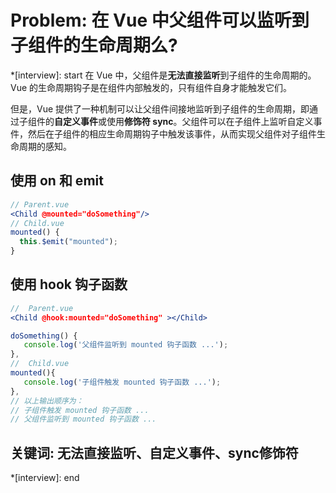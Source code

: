 # Problem: 在 Vue 中父组件可以监听到子组件的生命周期么?

*[interview]: start
在 Vue 中，父组件是**无法直接监听**到子组件的生命周期的。Vue 的生命周期钩子是在组件内部触发的，只有组件自身才能触发它们。

但是，Vue 提供了一种机制可以让父组件间接地监听到子组件的生命周期，即通过子组件的**自定义事件**或使用**修饰符 sync**。父组件可以在子组件上监听自定义事件，然后在子组件的相应生命周期钩子中触发该事件，从而实现父组件对子组件生命周期的感知。

## 使用 on 和 emit
```jsx
// Parent.vue
<Child @mounted="doSomething"/>
// Child.vue
mounted() {
  this.$emit("mounted");
}
```

## 使用 hook 钩子函数
```jsx
//  Parent.vue
<Child @hook:mounted="doSomething" ></Child>

doSomething() {
   console.log('父组件监听到 mounted 钩子函数 ...');
},
//  Child.vue
mounted(){
   console.log('子组件触发 mounted 钩子函数 ...');
},
// 以上输出顺序为：
// 子组件触发 mounted 钩子函数 ...
// 父组件监听到 mounted 钩子函数 ...
```

## 关键词: 无法直接监听、自定义事件、sync修饰符
*[interview]: end
